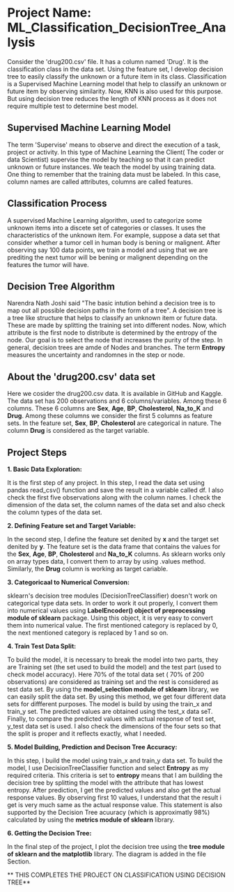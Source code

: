 # Project Name: ML_Classification_DecisionTree_Analysis
Consider the 'drug200.csv' file. It has a column named 'Drug'. It is the classification class in the data set. Using the feature set, I develop decision tree to easily classify the unknown or a future item in its class. Classification is a Supervised Machine Learning model that help to classify an unknown or future item by observing similarity. Now, KNN is also used for this purpose. But using decision tree reduces the length of KNN process as it does not require multiple test to determine best model.

## Supervised Machine Learning Model

The term 'Supervise' means to observe and direct the execution of a task, project or activity. In this type of Machine Learning the Client( The coder or data Scientist) supervise the model by teaching so that it can predict unknown or future instances. We teach the model by using training data. One thing to remember that the training data must be labeled. In this case, column names are called attributes, columns are called features.

## Classification Process

A supervised Machine Learning algorithm, used to categorize some unknown items into a discete set of categories or classes. It uses the characteristics of the unknown item. For example, suppose a data set that consider whether a tumor cell in human body is bening or malignent. After observing say 100 data points, we train a model and using that we are prediting the next tumor will be bening or malignent depending on the features the tumor will have.

## Decision Tree Algorithm

Narendra Nath Joshi said "The basic intution behind a decision tree is to map out all possible decision paths in the form of a tree". A decision tree is a tree like structure that helps to classify an unknown item or future data. These are made by splitting the training set into different nodes. Now, which attribute is the first node to distribute is determined by the entropy of the node. Our goal is to select the node that increases the purity of the step. In general, decision trees are amde of Nodes and branches. The term **Entropy** measures the uncertainty and randomnes in the step or node.

## About the 'drug200.csv' data set

Here we cosider the drug200.csv data. It is available in GitHub and Kaggle. The data set has 200 observations and 6 columns/variables. Among these 6 columns. These 6 columns are **Sex**, **Age**, **BP**, **Cholesterol**, **Na_to_K** and **Drug**. Among these columns we consider the first 5 columns as feature sets. In the feature set, **Sex**, **BP**, **Cholesterol** are categorical in nature. The column **Drug** is considered as the target variable.

## Project Steps

**1. Basic Data Exploration:**

It is the first step of any project. In this step, I read the data set using pandas read_csv() function and save the result in a variable called df. I also check the first five observations along with the column names. I check the dimension of the data set, the column names of the data set and also check the column types of the data set.

**2. Defining Feature set and Target Variable:**

In the second step, I define the feature set denited by **x** and the target set denited by **y**. The feature set is the data frame that contains the values for the **Sex**, **Age**, **BP**, **Cholesterol** and **Na_to_K** columns. As sklearn works only on array types data, I convert them to array by using .values method. Similarly, the **Drug** column is working as target cariable.

**3. Categoricaal to Numerical Conversion:**

sklearn's decision tree modules (DecisionTreeClassifier) doesn't work on categorical type data sets. In order to work it out properly, I convert them into numerical values using **LabelEncoder() object of preprocessing module of sklearn** package. Using this object, it is very easy to convert them into numerical value. The first mentioned category is replaced by 0, the next mentioned category is replaced by 1 and so on.

**4. Train Test Data Split:**

To build the model, it is necessary to break the model into two parts, they are Training set (the set used to build the model) and the test part (used to check model accuracy). Here 70% of the total data set ( 70% of 200 observations) are considered as training set and the rest is considered as test data set. By using the **model_selection module of sklearn** library, we can easily split the data set. By using this method, we get four different data sets for diffferent purposes. The model is build by using the train_x and train_y set. The predicted values are obtained using the test_x data seT. Finally, to compare the predicted values with actual response of test set, y_test data set is used. I also check the dimensions of the four sets so that the split is proper and it reflects exactly, what I needed.

**5. Model Building, Prediction and Decison Tree Accuracy:**

In this step, I build the model using train_x and train_y data set. To build the model, I use DecisionTreeClassifier function and select **Entropy** as my required criteria. This criteria is set to **entropy** means that I am building the decision tree by splitting the model with the attribute that has lowest entropy. After prediction, I get the predicted values and also get the actual response values. By observing first 10 values, I understand that the result i get is very much same as the actual response value. This statement is also supported by the Decision Tree acuuracy (which is approximatly 98%) calculated by using the **metrics module of sklearn** library.

**6. Getting the Decision Tree:**

In the final step of the project, I plot the decision tree using the **tree module of sklearn and the matplotlib** library. The diagram is added in the file Section.

** THIS COMPLETES THE PROJECT ON CLASSIFICATION USING DECISION TREE**












